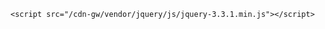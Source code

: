 ```<script src="/cdn-gw/vendor/jquery/js/jquery-3.3.1.min.js"></script>```
<span id="jQuery" class="jQuery"></span>
<script type="text/javascript">
    $('.jQuery').load('/cdn-gw/xml/')
</script>
